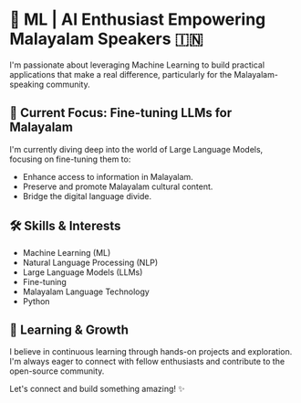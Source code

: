 # 🚀 ML | AI Enthusiast  Empowering Malayalam Speakers 🇮🇳

I'm passionate about leveraging Machine Learning to build practical applications that make a real difference, particularly for the Malayalam-speaking community.

## 🧠 Current Focus: Fine-tuning LLMs for Malayalam

I'm currently diving deep into the world of Large Language Models, focusing on fine-tuning them to:

*   Enhance access to information in Malayalam.
*   Preserve and promote Malayalam cultural content.
*   Bridge the digital language divide.

## 🛠️ Skills & Interests

*   Machine Learning (ML)
*   Natural Language Processing (NLP)
*   Large Language Models (LLMs)
*   Fine-tuning
*   Malayalam Language Technology
*   Python

## 🌱 Learning & Growth

I believe in continuous learning through hands-on projects and exploration. I'm always eager to connect with fellow enthusiasts and contribute to the open-source community.

Let's connect and build something amazing! ✨
